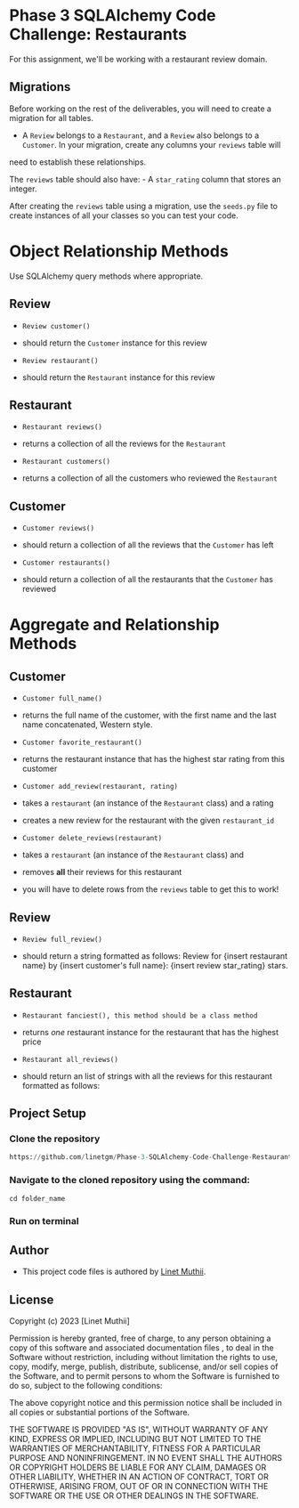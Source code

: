 # Phase 3 SQLAlchemy Code Challenge: Restaurants

For this assignment, we'll be working with a restaurant review domain.

## Migrations

Before working on the rest of the deliverables, you will need to create a migration for all tables.

- A `Review` belongs to a `Restaurant`, and a `Review` also belongs to a  `Customer`.  In your migration, create any columns your `reviews` table will

 need to establish these relationships.

The `reviews` table should also have:  - A `star_rating` column that stores an integer.
 
After creating the `reviews` table using a migration, use the `seeds.py` file to create instances of all your classes so you can test your code.
 

# Object Relationship Methods
 

Use SQLAlchemy query methods where appropriate.

 
## Review
- `Review customer()`

 - should return the `Customer` instance for this review

- `Review restaurant()`

 - should return the `Restaurant` instance for this review

 

## Restaurant
 

- `Restaurant reviews()`

 - returns a collection of all the reviews for the `Restaurant`

- `Restaurant customers()`

 - returns a collection of all the customers who reviewed the `Restaurant`

 

## Customer
 

- `Customer reviews()`

 - should return a collection of all the reviews that the `Customer` has left

- `Customer restaurants()`

 - should return a collection of all the restaurants that the `Customer` has reviewed

 

# Aggregate and Relationship Methods
 

## Customer
 

- `Customer full_name()`

 - returns the full name of the customer, with the first name and the last name  concatenated, Western style.

- `Customer favorite_restaurant()`

 - returns the restaurant instance that has the highest star rating from this customer

- `Customer add_review(restaurant, rating)`

 - takes a `restaurant` (an instance of the `Restaurant` class) and a rating

 - creates a new review for the restaurant with the given `restaurant_id`

- `Customer delete_reviews(restaurant)`

 - takes a `restaurant` (an instance of the `Restaurant` class) and

 - removes **all** their reviews for this restaurant

 - you will have to delete rows from the `reviews` table to get this to work!


## Review
- `Review full_review()`

 - should return a string formatted as follows:
Review for {insert restaurant name} by {insert customer's full name}: {insert review star_rating} stars.

 

## Restaurant

- `Restaurant fanciest(), this method should be a class method`

 - returns _one_ restaurant instance for the restaurant that has the highest price

- `Restaurant all_reviews()`

 - should return an list of strings with all the reviews for this restaurant formatted as follows:


## Project Setup 

### Clone the repository

```python
https://github.com/linetgm/Phase-3-SQLAlchemy-Code-Challenge-Restaurants.git
```

### Navigate to the cloned repository using the command: 

```python
cd folder_name
```

### Run on terminal


## Author
* This project code files is authored by [Linet Muthii](https://github.com/linetgm/Phase-3-SQLAlchemy-Code-Challenge-Restaurants.git).

## License

Copyright (c) 2023 [Linet Muthii]

Permission is hereby granted, free of charge, to any person obtaining a copy of this software and associated documentation files , to deal in the Software without restriction, including without limitation the rights to use, copy, modify, merge, publish, distribute, sublicense, and/or sell copies of the Software, and to permit persons to whom the Software is furnished to do so, subject to the following conditions:

The above copyright notice and this permission notice shall be included in all copies or substantial portions of the Software.

THE SOFTWARE IS PROVIDED "AS IS", WITHOUT WARRANTY OF ANY KIND, EXPRESS OR
IMPLIED, INCLUDING BUT NOT LIMITED TO THE WARRANTIES OF MERCHANTABILITY,
FITNESS FOR A PARTICULAR PURPOSE AND NONINFRINGEMENT. IN NO EVENT SHALL THE
AUTHORS OR COPYRIGHT HOLDERS BE LIABLE FOR ANY CLAIM, DAMAGES OR OTHER
LIABILITY, WHETHER IN AN ACTION OF CONTRACT, TORT OR OTHERWISE, ARISING FROM, OUT OF OR IN CONNECTION WITH THE SOFTWARE OR THE USE OR OTHER DEALINGS IN THE SOFTWARE.